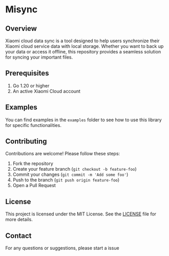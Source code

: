 # Misync

## Overview

Xiaomi cloud data sync is a tool designed to help users synchronize their Xiaomi cloud service data with local storage.
Whether you want to back up your data or access it offline, this repository provides a seamless solution for syncing
your important files.

## Prerequisites

1. Go 1.20 or higher
2. An active Xiaomi Cloud account

## Examples

You can find examples in the `examples` folder to see how to use this library for specific functionalities.

## Contributing

Contributions are welcome! Please follow these steps:

1. Fork the repository
2. Create your feature branch (`git checkout -b feature-foo`)
3. Commit your changes (`git commit -m 'Add some foo'`)
4. Push to the branch (`git push origin feature-foo`)
5. Open a Pull Request

## License

This project is licensed under the MIT License. See
the [LICENSE](https://github.com/CLOUDERHEM/Misync/blob/main/LICENSE) file for more details.

## Contact

For any questions or suggestions, please start a issue
